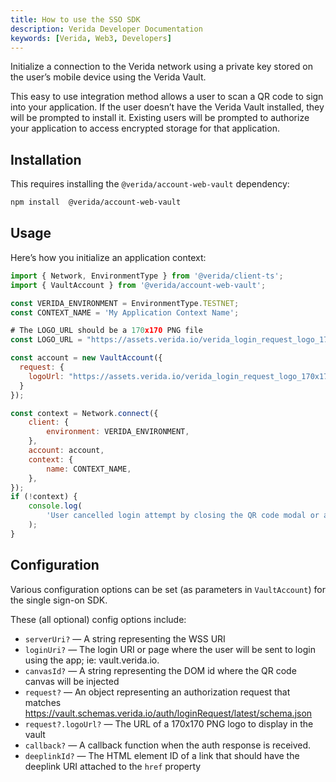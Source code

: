 ```yaml
---
title: How to use the SSO SDK
description: Verida Developer Documentation
keywords: [Verida, Web3, Developers]
---
```


Initialize a connection to the Verida network using a private key stored on the user’s mobile device using the Verida Vault.

This easy to use integration method allows a user to scan a QR code to sign into your application. If the user doesn’t have the Verida Vault installed, they will be prompted to install it. Existing users will be prompted to authorize your application to access encrypted storage for that application.

## Installation

This requires installing the `@verida/account-web-vault` dependency:

```bash npm2yarn
npm install  @verida/account-web-vault
```

## Usage

Here’s how you initialize an application context:

```jsx
import { Network, EnvironmentType } from '@verida/client-ts';
import { VaultAccount } from '@verida/account-web-vault';

const VERIDA_ENVIRONMENT = EnvironmentType.TESTNET;
const CONTEXT_NAME = 'My Application Context Name';

# The LOGO_URL should be a 170x170 PNG file
const LOGO_URL = "https://assets.verida.io/verida_login_request_logo_170x170.png";

const account = new VaultAccount({
  request: {
    logoUrl: "https://assets.verida.io/verida_login_request_logo_170x170.png",
  }
});

const context = Network.connect({
	client: {
		environment: VERIDA_ENVIRONMENT,
	},
	account: account,
	context: {
		name: CONTEXT_NAME,
	},
});
if (!context) {
	console.log(
		'User cancelled login attempt by closing the QR code modal or an unexpected error occurred'
	);
}
```

## Configuration

Various configuration options can be set (as parameters in `VaultAccount`) for the single sign-on SDK.

These (all optional) config options include:

- `serverUri?` — A string representing the WSS URI
- `loginUri?` — The login URI or page where the user will be sent to login using the app; ie: vault.verida.io.
- `canvasId?` — A string representing the DOM id where the QR code canvas will be injected
- `request?` — An object representing an authorization request that matches https://vault.schemas.verida.io/auth/loginRequest/latest/schema.json
- `request?.logoUrl?` — The URL of a 170x170 PNG logo to display in the vault
- `callback?` — A callback function when the auth response is received.
- `deeplinkId?` — The HTML element ID of a link that should have the deeplink URI attached to the `href` property
